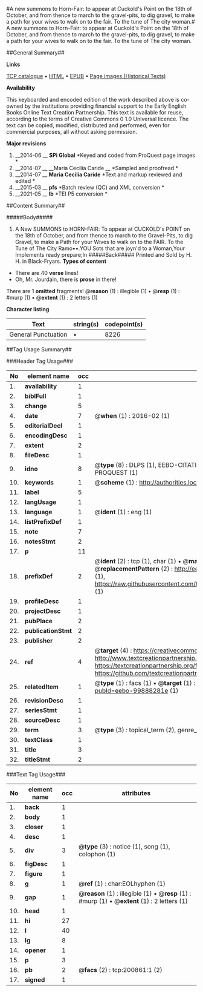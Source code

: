 #A new summons to Horn-Fair: to appear at Cuckold's Point on the 18th of October, and from thence to march to the gravel-pits, to dig gravel, to make a path for your wives to walk on to the fair. To the tune of The city woman.#
A new summons to Horn-Fair: to appear at Cuckold's Point on the 18th of October, and from thence to march to the gravel-pits, to dig gravel, to make a path for your wives to walk on to the fair. To the tune of The city woman.

##General Summary##

**Links**

[TCP catalogue](http://www.ota.ox.ac.uk/tcp/)  • 
[HTML](http://tei.it.ox.ac.uk/tcp/Texts-HTML/free/B27/B27318.html)  • 
[EPUB](http://tei.it.ox.ac.uk/tcp/Texts-EPUB/free/B27/B27318.epub) • 
[Page images (Historical Texts)](https://historicaltexts.jisc.ac.uk/eebo-99888281e)

**Availability**

This keyboarded and encoded edition of the work described above is co-owned by the
    institutions providing financial support to the Early English Books Online Text Creation
    Partnership. This text is available for reuse, according to the terms of  Creative Commons 0 1.0 Universal
    licence. The text can be copied, modified, distributed and performed, even for commercial
    purposes, all without asking permission.

**Major revisions**

1. __2014-06 __ __SPi Global__ *Keyed and coded from ProQuest page images *
1. __2014-07 __ __Maria Cecilia Caride __ *Sampled and proofread *
1. __2014-07 __ __Maria Cecilia Caride__ *Text and markup reviewed and edited *
1. __2015-03 __ __pfs__ *Batch review (QC) and XML conversion *
1. __2021-05 __ __lb__ *TEI P5 conversion *

##Content Summary##

#####Body#####

1. A New SUMMONS to HORN-FAIR: To appear at CUCKOLD's POINT on the 18th of October, and from thence to march to the Gravel-Pits, to dig Gravel, to make a Path for your Wives to walk on to the FAIR.
To the Tune of The City Ramo••.YOU Sots that are joyn'd to a Woman,Your Implements ready prepare;In 
#####Back#####
Printed and Sold by H. H. in Black-Fryars.
**Types of content**

  * There are 40 **verse** lines!
  * Oh, Mr. Jourdain, there is **prose** in there!

There are 1 **omitted** fragments! 
 @__reason__ (1) : illegible (1)  •  @__resp__ (1) : #murp (1)  •  @__extent__ (1) : 2 letters (1)

**Character listing**


|Text|string(s)|codepoint(s)|
|---|---|---|
|General Punctuation|•|8226|

##Tag Usage Summary##

###Header Tag Usage###

|No|element name|occ|attributes|
|---|---|---|---|
|1.|__availability__|1||
|2.|__biblFull__|1||
|3.|__change__|5||
|4.|__date__|7| @__when__ (1) : 2016-02 (1)|
|5.|__editorialDecl__|1||
|6.|__encodingDesc__|1||
|7.|__extent__|2||
|8.|__fileDesc__|1||
|9.|__idno__|8| @__type__ (8) : DLPS (1), EEBO-CITATION (1), VID (1), EEBO-PROQUEST (1), STC (3), PROQUEST (1)|
|10.|__keywords__|1| @__scheme__ (1) : http://authorities.loc.gov/ (1)|
|11.|__label__|5||
|12.|__langUsage__|1||
|13.|__language__|1| @__ident__ (1) : eng (1)|
|14.|__listPrefixDef__|1||
|15.|__note__|7||
|16.|__notesStmt__|2||
|17.|__p__|11||
|18.|__prefixDef__|2| @__ident__ (2) : tcp (1), char (1)  •  @__matchPattern__ (2) : ([0-9\-]+):([0-9IVX]+) (1), (.+) (1)  •  @__replacementPattern__ (2) : http://eebo.chadwyck.com/downloadtiff?vid=$1&page=$2 (1), https://raw.githubusercontent.com/textcreationpartnership/Texts/master/tcpchars.xml#$1 (1)|
|19.|__profileDesc__|1||
|20.|__projectDesc__|1||
|21.|__pubPlace__|2||
|22.|__publicationStmt__|2||
|23.|__publisher__|2||
|24.|__ref__|4| @__target__ (4) : https://creativecommons.org/publicdomain/zero/1.0/ (1), http://www.textcreationpartnership.org/docs/. (1), https://textcreationpartnership.org/faq/#faq05 (1), https://github.com/textcreationpartnership (1)|
|25.|__relatedItem__|1| @__type__ (1) : facs (1)  •  @__target__ (1) : https://data.historicaltexts.jisc.ac.uk/view?pubId=eebo-99888281e (1)|
|26.|__revisionDesc__|1||
|27.|__seriesStmt__|1||
|28.|__sourceDesc__|1||
|29.|__term__|3| @__type__ (3) : topical_term (2), genre_form (1)|
|30.|__textClass__|1||
|31.|__title__|3||
|32.|__titleStmt__|2||


###Text Tag Usage###

|No|element name|occ|attributes|
|---|---|---|---|
|1.|__back__|1||
|2.|__body__|1||
|3.|__closer__|1||
|4.|__desc__|1||
|5.|__div__|3| @__type__ (3) : notice (1), song (1), colophon (1)|
|6.|__figDesc__|1||
|7.|__figure__|1||
|8.|__g__|1| @__ref__ (1) : char:EOLhyphen (1)|
|9.|__gap__|1| @__reason__ (1) : illegible (1)  •  @__resp__ (1) : #murp (1)  •  @__extent__ (1) : 2 letters (1)|
|10.|__head__|1||
|11.|__hi__|27||
|12.|__l__|40||
|13.|__lg__|8||
|14.|__opener__|1||
|15.|__p__|3||
|16.|__pb__|2| @__facs__ (2) : tcp:200861:1 (2)|
|17.|__signed__|1||
